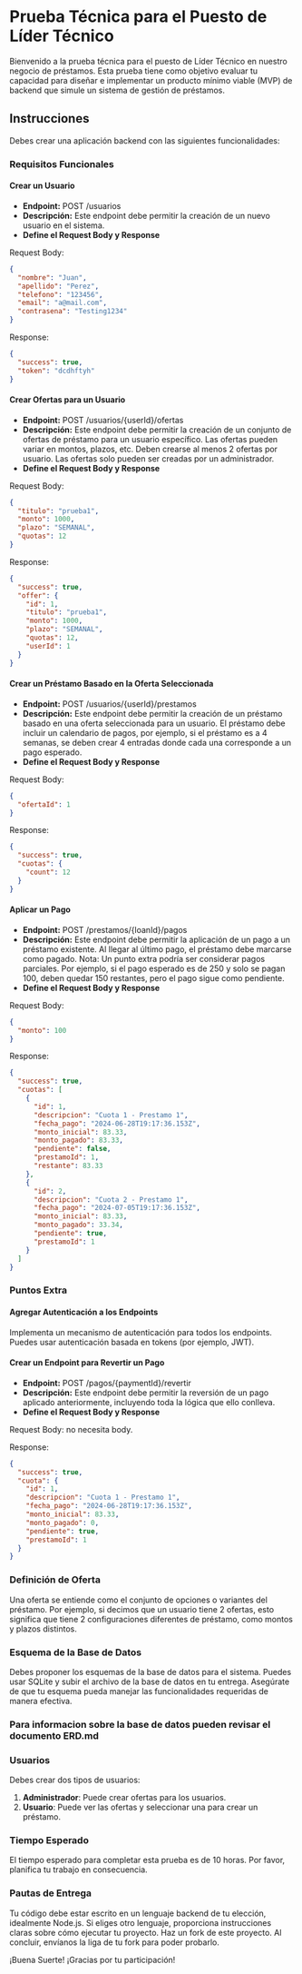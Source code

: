 # Prueba Técnica para el Puesto de Líder Técnico

Bienvenido a la prueba técnica para el puesto de Líder Técnico en nuestro negocio de préstamos. Esta prueba tiene como objetivo evaluar tu capacidad para diseñar e implementar un producto mínimo viable (MVP) de backend que simule un sistema de gestión de préstamos.

## Instrucciones

Debes crear una aplicación backend con las siguientes funcionalidades:

### Requisitos Funcionales

#### Crear un Usuario

- **Endpoint:** POST /usuarios
- **Descripción:** Este endpoint debe permitir la creación de un nuevo usuario en el sistema.
- **Define el Request Body y Response**

Request Body:

```json
{
  "nombre": "Juan",
  "apellido": "Perez",
  "telefono": "123456",
  "email": "a@mail.com",
  "contrasena": "Testing1234"
}
```

Response:

```json
{
  "success": true,
  "token": "dcdhftyh"
}
```

#### Crear Ofertas para un Usuario

- **Endpoint:** POST /usuarios/{userId}/ofertas
- **Descripción:** Este endpoint debe permitir la creación de un conjunto de ofertas de préstamo para un usuario específico. Las ofertas pueden variar en montos, plazos, etc. Deben crearse al menos 2 ofertas por usuario. Las ofertas solo pueden ser creadas por un administrador.
- **Define el Request Body y Response**

Request Body:

```json
{
  "titulo": "prueba1",
  "monto": 1000,
  "plazo": "SEMANAL",
  "quotas": 12
}
```

Response:

```json
{
  "success": true,
  "offer": {
    "id": 1,
    "titulo": "prueba1",
    "monto": 1000,
    "plazo": "SEMANAL",
    "quotas": 12,
    "userId": 1
  }
}
```

#### Crear un Préstamo Basado en la Oferta Seleccionada

- **Endpoint:** POST /usuarios/{userId}/prestamos
- **Descripción:** Este endpoint debe permitir la creación de un préstamo basado en una oferta seleccionada para un usuario. El préstamo debe incluir un calendario de pagos, por ejemplo, si el préstamo es a 4 semanas, se deben crear 4 entradas donde cada una corresponde a un pago esperado.
- **Define el Request Body y Response**

Request Body:

```json
{
  "ofertaId": 1
}
```

Response:

```json
{
  "success": true,
  "cuotas": {
    "count": 12
  }
}
```

#### Aplicar un Pago

- **Endpoint:** POST /prestamos/{loanId}/pagos
- **Descripción:** Este endpoint debe permitir la aplicación de un pago a un préstamo existente. Al llegar al último pago, el préstamo debe marcarse como pagado. Nota: Un punto extra podría ser considerar pagos parciales. Por ejemplo, si el pago esperado es de 250 y solo se pagan 100, deben quedar 150 restantes, pero el pago sigue como pendiente.
- **Define el Request Body y Response**

Request Body:

```json
{
  "monto": 100
}
```

Response:

```json
{
  "success": true,
  "cuotas": [
    {
      "id": 1,
      "descripcion": "Cuota 1 - Prestamo 1",
      "fecha_pago": "2024-06-28T19:17:36.153Z",
      "monto_inicial": 83.33,
      "monto_pagado": 83.33,
      "pendiente": false,
      "prestamoId": 1,
      "restante": 83.33
    },
    {
      "id": 2,
      "descripcion": "Cuota 2 - Prestamo 1",
      "fecha_pago": "2024-07-05T19:17:36.153Z",
      "monto_inicial": 83.33,
      "monto_pagado": 33.34,
      "pendiente": true,
      "prestamoId": 1
    }
  ]
}
```

### Puntos Extra

#### Agregar Autenticación a los Endpoints

Implementa un mecanismo de autenticación para todos los endpoints. Puedes usar autenticación basada en tokens (por ejemplo, JWT).

#### Crear un Endpoint para Revertir un Pago

- **Endpoint:** POST /pagos/{paymentId}/revertir
- **Descripción:** Este endpoint debe permitir la reversión de un pago aplicado anteriormente, incluyendo toda la lógica que ello conlleva.
- **Define el Request Body y Response**

Request Body: no necesita body.

Response:

```json
{
  "success": true,
  "cuota": {
    "id": 1,
    "descripcion": "Cuota 1 - Prestamo 1",
    "fecha_pago": "2024-06-28T19:17:36.153Z",
    "monto_inicial": 83.33,
    "monto_pagado": 0,
    "pendiente": true,
    "prestamoId": 1
  }
}
```

### Definición de Oferta

Una oferta se entiende como el conjunto de opciones o variantes del préstamo. Por ejemplo, si decimos que un usuario tiene 2 ofertas, esto significa que tiene 2 configuraciones diferentes de préstamo, como montos y plazos distintos.

### Esquema de la Base de Datos

Debes proponer los esquemas de la base de datos para el sistema. Puedes usar SQLite y subir el archivo de la base de datos en tu entrega. Asegúrate de que tu esquema pueda manejar las funcionalidades requeridas de manera efectiva.

### Para informacion sobre la base de datos pueden revisar el documento ERD.md

### Usuarios

Debes crear dos tipos de usuarios:

1. **Administrador**: Puede crear ofertas para los usuarios.
2. **Usuario**: Puede ver las ofertas y seleccionar una para crear un préstamo.

### Tiempo Esperado

El tiempo esperado para completar esta prueba es de 10 horas. Por favor, planifica tu trabajo en consecuencia.

### Pautas de Entrega

Tu código debe estar escrito en un lenguaje backend de tu elección, idealmente Node.js. Si eliges otro lenguaje, proporciona instrucciones claras sobre cómo ejecutar tu proyecto.
Haz un fork de este proyecto.
Al concluir, envíanos la liga de tu fork para poder probarlo.

¡Buena Suerte!
¡Gracias por tu participación!
